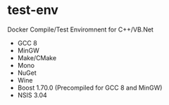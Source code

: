 # test-env
Docker Compile/Test Enviromnent for C++/VB.Net

- GCC 8
- MinGW
- Make/CMake
- Mono
- NuGet
- Wine
- Boost 1.70.0 (Precompiled for GCC 8 and MinGW)
- NSIS 3.04	
